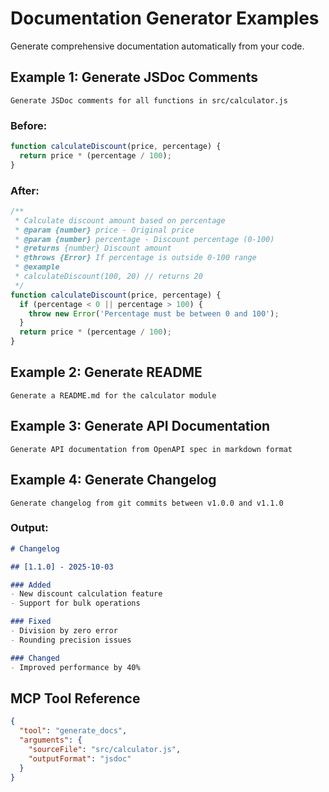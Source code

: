 # Documentation Generator Examples

Generate comprehensive documentation automatically from your code.

## Example 1: Generate JSDoc Comments

```
Generate JSDoc comments for all functions in src/calculator.js
```

### Before:
```javascript
function calculateDiscount(price, percentage) {
  return price * (percentage / 100);
}
```

### After:
```javascript
/**
 * Calculate discount amount based on percentage
 * @param {number} price - Original price
 * @param {number} percentage - Discount percentage (0-100)
 * @returns {number} Discount amount
 * @throws {Error} If percentage is outside 0-100 range
 * @example
 * calculateDiscount(100, 20) // returns 20
 */
function calculateDiscount(price, percentage) {
  if (percentage < 0 || percentage > 100) {
    throw new Error('Percentage must be between 0 and 100');
  }
  return price * (percentage / 100);
}
```

## Example 2: Generate README

```
Generate a README.md for the calculator module
```

## Example 3: Generate API Documentation

```
Generate API documentation from OpenAPI spec in markdown format
```

## Example 4: Generate Changelog

```
Generate changelog from git commits between v1.0.0 and v1.1.0
```

### Output:
```markdown
# Changelog

## [1.1.0] - 2025-10-03

### Added
- New discount calculation feature
- Support for bulk operations

### Fixed
- Division by zero error
- Rounding precision issues

### Changed
- Improved performance by 40%
```

## MCP Tool Reference

```json
{
  "tool": "generate_docs",
  "arguments": {
    "sourceFile": "src/calculator.js",
    "outputFormat": "jsdoc"
  }
}
```
